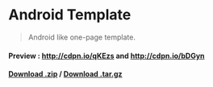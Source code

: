 # Android Template

> Android like one-page template.  

#### Preview : http://cdpn.io/qKEzs and http://cdpn.io/bDGyn 

#### [Download .zip](https://github.com/krman009/androidtemplate/zipball/master) / [Download .tar.gz](https://github.com/krman009/androidtemplate/tarball/master)
